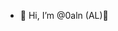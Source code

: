 - 👋 Hi, I’m @0aln (AL)👋

<!---
0aln/0aln is a ✨ special ✨ repository because its `README.md` (this file) appears on your GitHub profile.
You can click the Preview link to take a look at your changes.
--->
